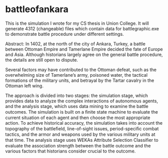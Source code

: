 # battleofankara

This is the simulation I wrote for my CS thesis in Union College. It will generate 4312 (changeable) files which contain data for battlegraphic.exe to demonstrate battle procedure under different settings.

Abstract: In 1402, at the north of the city of Ankara, Turkey, a battle between Ottoman Empire and Tamerlane Empire decided the fate of Europe and Asia. Although historians largely agree on the general battle procedure, the details are still open to dispute.

Several factors may have contributed to the Ottoman defeat, such as the overwhelming size of Tamerlane’s army, poisoned water, the tactical formations of the military units, and betrayal by the Tartar cavalry in the Ottoman left wing.


The approach is divided into two stages: the simulation stage, which provides data to analyze the complex interactions of autonomous agents, and the analysis stage, which uses data mining to examine the battle outcomes. The simulation is built on a ﬁnite state machine to evaluate the current situation of each agent and then choose the most appropriate action. To achieve historical accuracy, the simulation takes into account the topography of the battleﬁeld, line-of-sight issues, period-speciﬁc combat tactics, and the armor and weapons used by the various military units at that time. The analysis stage uses WEKAs Attribute Selection Classiﬁer to evaluate the association strength between the battle outcome and the various factors that historians consider crucial to the outcome.
